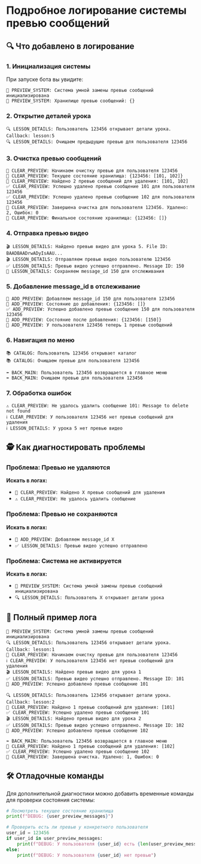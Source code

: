 # Подробное логирование системы превью сообщений

## 🔍 Что добавлено в логирование

### 1. **Инициализация системы**
При запуске бота вы увидите:
```
🚀 PREVIEW_SYSTEM: Система умной замены превью сообщений инициализирована
🚀 PREVIEW_SYSTEM: Хранилище превью сообщений: {}
```

### 2. **Открытие деталей урока**
```
🔍 LESSON_DETAILS: Пользователь 123456 открывает детали урока. Callback: lesson:5
🔍 LESSON_DETAILS: Очищаем предыдущие превью для пользователя 123456
```

### 3. **Очистка превью сообщений**  
```
🧹 CLEAR_PREVIEW: Начинаем очистку превью для пользователя 123456
🧹 CLEAR_PREVIEW: Текущее состояние хранилища: {123456: [101, 102]}
🧹 CLEAR_PREVIEW: Найдено 2 превью сообщений для удаления: [101, 102]
✅ CLEAR_PREVIEW: Успешно удалено превью сообщение 101 для пользователя 123456  
✅ CLEAR_PREVIEW: Успешно удалено превью сообщение 102 для пользователя 123456
🏁 CLEAR_PREVIEW: Завершена очистка для пользователя 123456. Удалено: 2, Ошибок: 0
🧹 CLEAR_PREVIEW: Финальное состояние хранилища: {123456: []}
```

### 4. **Отправка превью видео**
```
🎬 LESSON_DETAILS: Найдено превью видео для урока 5. File ID: BAADBAADrwADyIsAAU... 
🎬 LESSON_DETAILS: Отправляем превью видео пользователю 123456
✅ LESSON_DETAILS: Превью видео успешно отправлено. Message ID: 150
📌 LESSON_DETAILS: Сохраняем message_id 150 для отслеживания
```

### 5. **Добавление message_id в отслеживание**
```
📌 ADD_PREVIEW: Добавляем message_id 150 для пользователя 123456
📌 ADD_PREVIEW: Состояние до добавления: {123456: []}
✅ ADD_PREVIEW: Успешно добавлено превью сообщение 150 для пользователя 123456
📌 ADD_PREVIEW: Состояние после добавления: {123456: [150]}
📌 ADD_PREVIEW: У пользователя 123456 теперь 1 превью сообщений
```

### 6. **Навигация по меню**
```
📚 CATALOG: Пользователь 123456 открывает каталог
📚 CATALOG: Очищаем превью для пользователя 123456

⬅️ BACK_MAIN: Пользователь 123456 возвращается в главное меню  
⬅️ BACK_MAIN: Очищаем превью для пользователя 123456
```

### 7. **Обработка ошибок**
```
⚠️ CLEAR_PREVIEW: Не удалось удалить сообщение 101: Message to delete not found
ℹ️ CLEAR_PREVIEW: У пользователя 123456 нет превью сообщений для удаления
ℹ️ LESSON_DETAILS: У урока 5 нет превью видео
```

## 🕵️ Как диагностировать проблемы

### Проблема: Превью не удаляются
**Искать в логах:**
- `🧹 CLEAR_PREVIEW: Найдено X превью сообщений для удаления`
- `⚠️ CLEAR_PREVIEW: Не удалось удалить сообщение`

### Проблема: Превью не сохраняются
**Искать в логах:**
- `📌 ADD_PREVIEW: Добавляем message_id X`
- `✅ LESSON_DETAILS: Превью видео успешно отправлено`

### Проблема: Система не активируется
**Искать в логах:**
- `🚀 PREVIEW_SYSTEM: Система умной замены превью сообщений инициализирована`
- `🔍 LESSON_DETAILS: Пользователь X открывает детали урока`

## 🎯 Полный пример лога

```
🚀 PREVIEW_SYSTEM: Система умной замены превью сообщений инициализирована
🔍 LESSON_DETAILS: Пользователь 123456 открывает детали урока. Callback: lesson:1
🧹 CLEAR_PREVIEW: Начинаем очистку превью для пользователя 123456
ℹ️ CLEAR_PREVIEW: У пользователя 123456 нет превью сообщений для удаления  
🎬 LESSON_DETAILS: Найдено превью видео для урока 1
✅ LESSON_DETAILS: Превью видео успешно отправлено. Message ID: 101
📌 ADD_PREVIEW: Успешно добавлено превью сообщение 101

🔍 LESSON_DETAILS: Пользователь 123456 открывает детали урока. Callback: lesson:2
🧹 CLEAR_PREVIEW: Найдено 1 превью сообщений для удаления: [101]
✅ CLEAR_PREVIEW: Успешно удалено превью сообщение 101
🎬 LESSON_DETAILS: Найдено превью видео для урока 2  
✅ LESSON_DETAILS: Превью видео успешно отправлено. Message ID: 102
📌 ADD_PREVIEW: Успешно добавлено превью сообщение 102

⬅️ BACK_MAIN: Пользователь 123456 возвращается в главное меню
🧹 CLEAR_PREVIEW: Найдено 1 превью сообщений для удаления: [102]
✅ CLEAR_PREVIEW: Успешно удалено превью сообщение 102
🏁 CLEAR_PREVIEW: Завершена очистка. Удалено: 1, Ошибок: 0
```

## 🛠️ Отладочные команды

Для дополнительной диагностики можно добавить временные команды для проверки состояния системы:

```python
# Посмотреть текущее состояние хранилища
print(f"DEBUG: {user_preview_messages}")

# Проверить есть ли превью у конкретного пользователя  
user_id = 123456
if user_id in user_preview_messages:
    print(f"DEBUG: У пользователя {user_id} есть {len(user_preview_messages[user_id])} превью")
else:
    print(f"DEBUG: У пользователя {user_id} нет превью")
```
